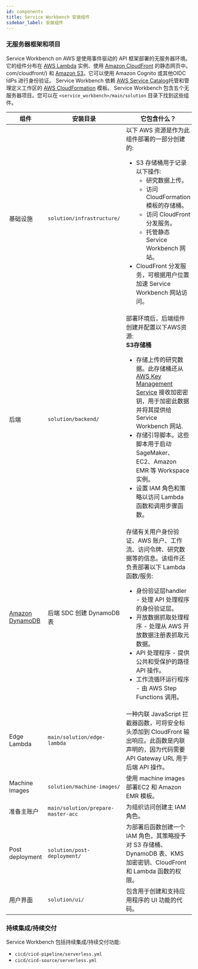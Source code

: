 ```yaml
---
id: components
title: Service Workbench 安装组件
sidebar_label: 安装组件
---
```


### 无服务器框架和项目

Service Workbench on AWS 是使用事件驱动的 API 框架部署的无服务器环境。它的组件分布在 [AWS Lambda](https://docs.aws.amazon.com/lambda/latest/operatorguide/intro.html) 实例、使用 [Amazon CloudFront](https://aws.amazon.com) 的静态网页中。 com/cloudfront/) 和 [Amazon S3](https://docs.aws.amazon.com/AmazonS3/latest/userguide/Welcome.html)。它可以使用 Amazon Cognito 或其他OIDC IdPs 进行身份验证。 Service Workbench 依赖 [AWS Service Catalog](https://aws.amazon.com/servicecatalog/?aws-service-catalog.sort-by=item.additionalFields.createdDate&aws-service-catalog.sort-order=desc)托管和管理定义工作区的 [AWS CloudFormation](https://docs.aws.amazon.com/AWSCloudFormation/latest/UserGuide/Welcome.html) 模板。 Service Workbench 包含五个无服务器项目。您可以在 `<service_workbench>/main/solution` 目录下找到这些组件。

|组件 |安装目录 |它包含什么？ |
| ------------ | ------------ |----------|
|基础设施 | `solution/infrastructure/` |以下 AWS 资源是作为此组件部署的一部分创建的:<br /><ul><li>S3 存储桶用于记录以下操作:<ul><li> 研究数据上传。 </li><li>访问 CloudFormation 模板的存储桶。</li><li>访问 CloudFront 分发服务。</li><li>托管静态 Service Workbench 网站。</li></ul><li> CloudFront 分发服务，可根据用户位置加速 Service Workbench 网站访问。</li></li></ul> |
|后端 | `solution/backend/` |部署环境后，后端组件创建并配置以下AWS资源:<br /><b>S3存储桶</b><ul><li>存储上传的研究数据。此存储桶还从 [AWS Key Management Service](https://docs.aws.amazon.com/kms/latest/developerguide/overview.html) 接收加密密钥，用于加密此数据并将其提供给 Service Workbench 网站.</li><li>存储引导脚本。这些脚本用于启动 SageMaker、EC2、Amazon EMR 等 Workspace 实例。</li><li>设置 IAM 角色和策略以访问 Lambda 函数和调用步骤函数。</li></ul>|
| [Amazon DynamoDB](https://docs.aws.amazon.com/amazondynamodb/latest/developerguide/Introduction.html) |后端 SDC 创建 DynamoDB 表 |存储有关用户身份验证、AWS 账户、工作流、访问令牌、研究数据等的信息。该组件还负责部署以下 Lambda 函数/服务:<br /><ul><li>身份验证层handler - 处理 API 处理程序的身份验证层。</li><li>开放数据抓取处理程序 - 处理从 AWS 开放数据注册表抓取元数据。</li><li>API 处理程序 - 提供公共和受保护的路径API 操作。</li><li>工作流循环运行程序 - 由 AWS Step Functions 调用。</li></ul>|
|Edge Lambda | `main/solution/edge-lambda` |一种内联 JavaScript 拦截器函数，可将安全标头添加到 CloudFront 输出响应。此函数是内联声明的，因为代码需要 API Gateway URL 用于后端 API 操作。 |
|Machine images | `solution/machine-images/` |使用 machine images 部署EC2 和 Amazon EMR 模板。 |
|准备主账户 | `main/solution/prepare-master-acc` |为组织访问创建主 IAM 角色。 |
|Post deployment | `solution/post-deployment/` |为部署后函数创建一个 IAM 角色，其策略授予对 S3 存储桶、DynamoDB 表、KMS 加密密钥、CloudFront 和 Lambda 函数的权限。 |
|用户界面 | `solution/ui/` |包含用于创建和支持应用程序的 UI 功能的代码。 |

### 持续集成/持续交付

Service Workbench 包括持续集成/持续交付功能:
- `cicd/cicd-pipeline/serverless.yml`
- `cicd/cicd-source/serverless.yml`


